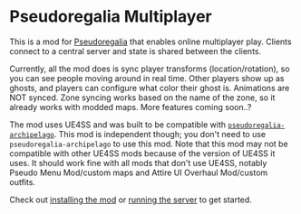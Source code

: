 # Pseudoregalia Multiplayer

This is a mod for [Pseudoregalia](https://store.steampowered.com/app/2365810/Pseudoregalia/) that enables online multiplayer play. Clients connect to a central server and state is shared between the clients.

Currently, all the mod does is sync player transforms (location/rotation), so you can see people moving around in real time. Other players show up as ghosts, and players can configure what color their ghost is. Animations are NOT synced. Zone syncing works based on the name of the zone, so it already works with modded maps. More features coming soon..?

The mod uses UE4SS and was built to be compatible with [`pseudoregalia-archipelago`](https://github.com/qwint/pseudoregalia-archipelago). This mod is independent though; you don't need to use `pseudoregalia-archipelago` to use this mod. Note that this mod may not be compatible with other UE4SS mods because of the version of UE4SS it uses. It should work fine with all mods that don't use UE4SS, notably Pseudo Menu Mod/custom maps and Attire UI Overhaul Mod/custom outfits.

Check out [installing the mod](./installing-the-mod.md) or [running the server](./running-the-server.md) to get started.
